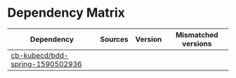 # Dependency Matrix

Dependency | Sources | Version | Mismatched versions
---------- | ------- | ------- | -------------------
[cb-kubecd/bdd-spring-1590502936](https://github.com/cb-kubecd/bdd-spring-1590502936.git) |  | []() | 
